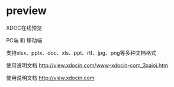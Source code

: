 # preview

XDOC在线预览

PC端 和 移动端

支持xlsx、pptx、doc、xls、ppt、rtf、jpg、png等多种文档格式

使用说明文档 http://view.xdocin.com/www-xdocin-com_3xaioj.htm

使用说明文档 http://view.xdocin.com
